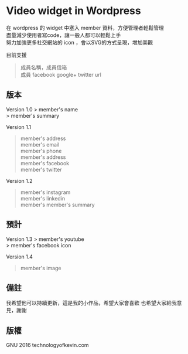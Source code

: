 <h1>Video widget in Wordpress</h1>

在 wordpress 的 widget 中塞入 member 資料，方便管理者輕鬆管理<br>
盡量減少使用者寫code，讓一般人都可以輕鬆上手<br>
努力加強更多社交網站的 icon ，會以SVG的方式呈現，增加美觀

目前支援
> 成員名稱，成員信箱<br>
> 成員 facebook google+ twitter url

<h2>版本</h2>
Version 1.0
> member's name<br>
> member's summary

Version 1.1
> member's address<br>
> member's email<br>
> member's phone<br>
> member's address<br>
> member's facebook<br>
> member's twitter

Version 1.2
> member's instagram<br>
> member's linkedin<br>
> member's member's summary

<h2>預計</h2>
Version 1.3
> member's youtube<br>
> member's facebook icon

Version 1.4
> member's image<br>

<h2>備註</h2>
我希望他可以持續更新，這是我的小作品，希望大家會喜歡
也希望大家給我意見，謝謝

<h2>版權</h2>
GNU 2016 technologyofkevin.com
